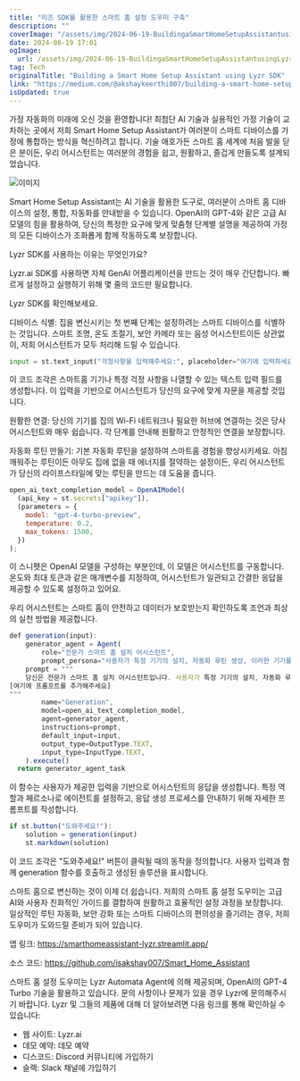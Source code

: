 ```yaml
---
title: "리즈 SDK를 활용한 스마트 홈 설정 도우미 구축"
description: ""
coverImage: "/assets/img/2024-06-19-BuildingaSmartHomeSetupAssistantusingLyzrSDK_0.png"
date: 2024-06-19 17:01
ogImage:
  url: /assets/img/2024-06-19-BuildingaSmartHomeSetupAssistantusingLyzrSDK_0.png
tag: Tech
originalTitle: "Building a Smart Home Setup Assistant using Lyzr SDK"
link: "https://medium.com/@akshaykeerthi007/building-a-smart-home-setup-assistant-using-lyzr-sdk-fb6a7ec657ab"
isUpdated: true
---
```


가정 자동화의 미래에 오신 것을 환영합니다! 최첨단 AI 기술과 실용적인 가정 기술이 교차하는 곳에서 저희 Smart Home Setup Assistant가 여러분이 스마트 디바이스를 가정에 통합하는 방식을 혁신하려고 합니다. 기술 애호가든 스마트 홈 세계에 처음 발을 딛은 분이든, 우리 어시스턴트는 여러분의 경험을 쉽고, 원활하고, 즐겁게 만들도록 설계되었습니다.

![이미지](/assets/img/2024-06-19-BuildingaSmartHomeSetupAssistantusingLyzrSDK_0.png)

Smart Home Setup Assistant는 AI 기술을 활용한 도구로, 여러분이 스마트 홈 디바이스의 설정, 통합, 자동화를 안내받을 수 있습니다. OpenAI의 GPT-4와 같은 고급 AI 모델의 힘을 활용하여, 당신의 특정한 요구에 맞게 맞춤형 단계별 설명을 제공하여 가정의 모든 디바이스가 조화롭게 함께 작동하도록 보장합니다.

Lyzr SDK를 사용하는 이유는 무엇인가요?

<div class="content-ad"></div>

Lyzr.ai SDK를 사용하면 자체 GenAI 어플리케이션을 만드는 것이 매우 간단합니다. 빠르게 설정하고 실행하기 위해 몇 줄의 코드만 필요합니다.

Lyzr SDK를 확인해보세요.

디바이스 식별: 집을 변신시키는 첫 번째 단계는 설정하려는 스마트 디바이스를 식별하는 것입니다. 스마트 조명, 온도 조절기, 보안 카메라 또는 음성 어시스턴트이든 상관없이, 저희 어시스턴트가 모두 처리해 드릴 수 있습니다.

```python
input = st.text_input("걱정사항을 입력해주세요:", placeholder="여기에 입력하세요")
```

<div class="content-ad"></div>

이 코드 조각은 스마트홈 기기나 특정 걱정 사항을 나열할 수 있는 텍스트 입력 필드를 생성합니다. 이 입력을 기반으로 어시스턴트가 당신의 요구에 맞게 자문을 제공할 것입니다.

원활한 연결: 당신의 기기를 집의 Wi-Fi 네트워크나 필요한 허브에 연결하는 것은 당사 어시스턴트와 매우 쉽습니다. 각 단계를 안내해 원활하고 안정적인 연결을 보장합니다.

자동화 루틴 만들기: 기본 자동화 루틴을 설정하여 스마트홈 경험을 향상시키세요. 아침 깨워주는 루틴이든 아무도 집에 없을 때 에너지를 절약하는 설정이든, 우리 어시스턴트가 당신의 라이프스타일에 맞는 루틴을 만드는 데 도움을 줍니다.

```js
open_ai_text_completion_model = OpenAIModel(
  (api_key = st.secrets["apikey"]),
  (parameters = {
    model: "gpt-4-turbo-preview",
    temperature: 0.2,
    max_tokens: 1500,
  })
);
```

<div class="content-ad"></div>

이 스니펫은 OpenAI 모델을 구성하는 부분인데, 이 모델은 어시스턴트를 구동합니다. 온도와 최대 토큰과 같은 매개변수를 지정하여, 어시스턴트가 일관되고 간결한 응답을 제공할 수 있도록 설정하고 있어요.

우리 어시스턴트는 스마트 홈이 안전하고 데이터가 보호받는지 확인하도록 조언과 최상의 실천 방법을 제공합니다.

```js
def generation(input):
    generator_agent = Agent(
        role="전문가 스마트 홈 설치 어시스턴트",
        prompt_persona="사용자가 특정 기기의 설치, 자동화 루틴 생성, 이러한 기기를 원활하게 통합하는 과정을 안내하는 것이 당신의 임무입니다.")
    prompt = """
    당신은 전문가 스마트 홈 설치 어시스턴트입니다. 사용자가 특정 기기의 설치, 자동화 루틴 생성 및 이러한 기기를 완벽하게 통합하는 과정을 안내하는 것이 당신의 임무입니다.
[여기에 프롬프트를 추가해주세요]
"""
        name="Generation",
        model=open_ai_text_completion_model,
        agent=generator_agent,
        instructions=prompt,
        default_input=input,
        output_type=OutputType.TEXT,
        input_type=InputType.TEXT,
    ).execute()
  return generator_agent_task
```

이 함수는 사용자가 제공한 입력을 기반으로 어시스턴트의 응답을 생성합니다. 특정 역할과 페르소나로 에이전트를 설정하고, 응답 생성 프로세스를 안내하기 위해 자세한 프롬프트를 작성합니다.

<div class="content-ad"></div>

```js
if st.button("도와주세요!"):
    solution = generation(input)
    st.markdown(solution)
```

이 코드 조각은 "도와주세요!" 버튼이 클릭될 때의 동작을 정의합니다. 사용자 입력과 함께 generation 함수를 호출하고 생성된 솔루션을 표시합니다.

스마트 홈으로 변신하는 것이 이제 더 쉽습니다. 저희의 스마트 홈 설정 도우미는 고급 AI와 사용자 친화적인 가이드를 결합하여 원활하고 효율적인 설정 과정을 보장합니다. 일상적인 루틴 자동화, 보안 강화 또는 스마트 디바이스의 편의성을 즐기려는 경우, 저희 도우미가 도와드릴 준비가 되어 있습니다.

앱 링크: https://smarthomeassistant-lyzr.streamlit.app/

<div class="content-ad"></div>

소스 코드: https://github.com/isakshay007/Smart_Home_Assistant

스마트 홈 설정 도우미는 Lyzr Automata Agent에 의해 제공되며, OpenAI의 GPT-4 Turbo 기술을 활용하고 있습니다. 문의 사항이나 문제가 있을 경우 Lyzr에 문의해주시기 바랍니다. Lyzr 및 그들의 제품에 대해 더 알아보려면 다음 링크를 통해 확인하실 수 있습니다:

- 웹 사이트: Lyzr.ai
- 데모 예약: 데모 예약
- 디스코드: Discord 커뮤니티에 가입하기
- 슬랙: Slack 채널에 가입하기
